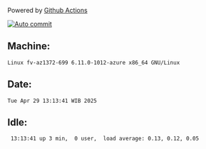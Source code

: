Powered by [Github Actions](https://github.com/features/actions)

[![Auto commit](https://github.com/hiage/workstation/workflows/Auto%20commit/badge.svg)](https://github.com/hiage/workstation/actions?query=workflow%3A%22Auto+commit%22)

## Machine:
```
Linux fv-az1372-699 6.11.0-1012-azure x86_64 GNU/Linux
```
## Date:
```
Tue Apr 29 13:13:41 WIB 2025
```
## Idle:
```
 13:13:41 up 3 min,  0 user,  load average: 0.13, 0.12, 0.05
```
